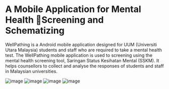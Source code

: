 # A Mobile Application for Mental Health Screening and Schematizing


WellPathing is a Android mobile application designed for UUM (Universiti Utara Malaysia) students and staff who are required to take a mental health test. The WellPathing mobile application is used to screening using the mental health screening tool, Saringan Status Kesihatan Mental (SSKM). It helps counsellors to collect and analyse the responses of students and staff in Malaysian universities. 



![image](https://github.com/MaxChengMingXuan/FYP_Wellpathing/assets/78088441/e031ab63-cfe7-491b-9fd4-debb6fd232d9)
![image](https://github.com/MaxChengMingXuan/FYP_Wellpathing/assets/78088441/3a0f3cdb-75ca-4eaf-819c-591d574542fa)
![image](https://github.com/MaxChengMingXuan/FYP_Wellpathing/assets/78088441/d928b403-d463-4b0c-950b-3a2587c468ac)
![image](https://github.com/MaxChengMingXuan/FYP_Wellpathing/assets/78088441/e63673a2-8d5c-4d27-98f2-3ada22633646)


